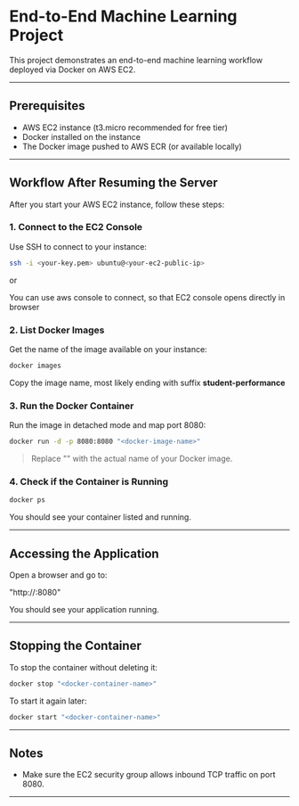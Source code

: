 # End-to-End Machine Learning Project

This project demonstrates an end-to-end machine learning workflow deployed via Docker on AWS EC2.

---

## Prerequisites

- AWS EC2 instance (t3.micro recommended for free tier)
- Docker installed on the instance
- The Docker image pushed to AWS ECR (or available locally)

---

## Workflow After Resuming the Server

After you start your AWS EC2 instance, follow these steps:

### 1. Connect to the EC2 Console

Use SSH to connect to your instance:

```bash
ssh -i <your-key.pem> ubuntu@<your-ec2-public-ip>
```

or

You can use aws console to connect, so that EC2 console opens directly in browser

### 2. List Docker Images

Get the name of the image available on your instance:

```bash
docker images
```

Copy the image name, most likely ending with suffix **student-performance**

### 3. Run the Docker Container

Run the image in detached mode and map port 8080:

```bash
docker run -d -p 8080:8080 "<docker-image-name>"
```

> Replace "<docker-image-name>" with the actual name of your Docker image.

### 4. Check if the Container is Running

```bash
docker ps
```

You should see your container listed and running.

---

## Accessing the Application

Open a browser and go to:

"http://<your-ec2-public-ip>:8080"

You should see your application running.

---

## Stopping the Container

To stop the container without deleting it:

```bash
docker stop "<docker-container-name>"
```

To start it again later:

```bash
docker start "<docker-container-name>"
```

---

## Notes

- Make sure the EC2 security group allows inbound TCP traffic on port 8080.

---
